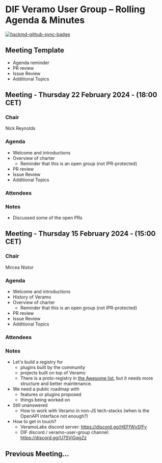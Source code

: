 # DIF Veramo User Group – Rolling Agenda & Minutes

[![hackmd-github-sync-badge](https://hackmd.io/XKdZ7iShTCCyMFX4I9RgOg/badge)](https://hackmd.io/XKdZ7iShTCCyMFX4I9RgOg)

## Meeting Template
- Agenda reminder
- PR review
- Issue Review
- Additional Topics

## Meeting - Thursday 22 February 2024 - (18:00 CET)

### Chair

Nick Reynolds

### Agenda

- Welcome and introductions
- Overview of charter
    - Reminder that this is an open group (not IPR-protected)
- PR review
- Issue Review
- Additional Topics

### Attendees

### Notes

* Discussed some of the open PRs

## Meeting - Thursday 15 February 2024 - (15:00 CET)

### Chair

Mircea Nistor

### Agenda

- Welcome and introductions
- History of Veramo
- Overview of charter
    - Reminder that this is an open group (not IPR-protected)
- PR review
- Issue Review
- Additional Topics

### Attendees

### Notes

* Let's build a registry for
    * plugins built by the community
    * projects built on top of Veramo
    * There is a proto-registry in [the Awesome list](https://github.com/decentralized-identity/veramo/blob/next/AWESOME.md), but it needs more structure and better maintenance.
* We need a public roadmap with
    * features or plugins proposed
    * things being worked on
* Still unanswered
    * How to work with Veramo in non-JS tech-stacks (when is the OpenAPI interface not enough?)
* How to get in touch?
    * VeramoLabs discord server: https://discord.gg/HEFfWxSfFv
    * DIF discord / veramo-user-group channel: https://discord.gg/U7SVjGqgZz

## Previous Meeting...

